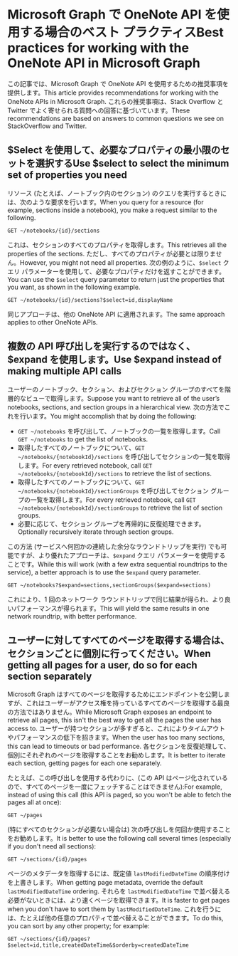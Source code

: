# <a name="best-practices-for-working-with-the-onenote-api-in-microsoft-graph"></a><span data-ttu-id="e4205-101">Microsoft Graph で OneNote API を使用する場合のベスト プラクティス</span><span class="sxs-lookup"><span data-stu-id="e4205-101">Best practices for working with the OneNote API in Microsoft Graph</span></span>

<span data-ttu-id="e4205-102">この記事では、Microsoft Graph で OneNote API を使用するための推奨事項を提供します。</span><span class="sxs-lookup"><span data-stu-id="e4205-102">This article provides recommendations for working with the OneNote APIs in Microsoft Graph.</span></span> <span data-ttu-id="e4205-103">これらの推奨事項は、Stack Overflow と Twitter でよく寄せられる質問への回答に基づいています。</span><span class="sxs-lookup"><span data-stu-id="e4205-103">These recommendations are based on answers to common questions we see on StackOverflow and Twitter.</span></span>

## <a name="use-select-to-select-the-minimum-set-of-properties-you-need"></a><span data-ttu-id="e4205-104">$Select を使用して、必要なプロパティの最小限のセットを選択する</span><span class="sxs-lookup"><span data-stu-id="e4205-104">Use $select to select the minimum set of properties you need</span></span>
<span data-ttu-id="e4205-105">リソース (たとえば、ノートブック内のセクション) のクエリを実行するときには、次のような要求を行います。</span><span class="sxs-lookup"><span data-stu-id="e4205-105">When you query for a resource (for example, sections inside a notebook), you make a request similar to the following.</span></span>

```http
GET ~/notebooks/{id}/sections
```

<span data-ttu-id="e4205-106">これは、セクションのすべてのプロパティを取得します。</span><span class="sxs-lookup"><span data-stu-id="e4205-106">This retrieves all the properties of the sections.</span></span> <span data-ttu-id="e4205-107">ただし、すべてのプロパティが必要とは限りません。</span><span class="sxs-lookup"><span data-stu-id="e4205-107">However, you might not need all properties.</span></span> <span data-ttu-id="e4205-108">次の例のように、`$select` クエリ パラメーターを使用して、必要なプロパティだけを返すことができます。</span><span class="sxs-lookup"><span data-stu-id="e4205-108">You can use the `$select` query parameter to return just the properties that you want, as shown in the following example.</span></span>

```http
GET ~/notebooks/{id}/sections?$select=id,displayName
```

<span data-ttu-id="e4205-109">同じアプローチは、他の OneNote API に適用されます。</span><span class="sxs-lookup"><span data-stu-id="e4205-109">The same approach applies to other OneNote APIs.</span></span>

## <a name="use-expand-instead-of-making-multiple-api-calls"></a><span data-ttu-id="e4205-110">複数の API 呼び出しを実行するのではなく、$expand を使用します。</span><span class="sxs-lookup"><span data-stu-id="e4205-110">Use $expand instead of making multiple API calls</span></span>
<span data-ttu-id="e4205-111">ユーザーのノートブック、セクション、およびセクション グループのすべてを階層的なビューで取得します。</span><span class="sxs-lookup"><span data-stu-id="e4205-111">Suppose you want to retrieve all of the user’s notebooks, sections, and section groups in a hierarchical view.</span></span> <span data-ttu-id="e4205-112">次の方法でこれを行います。</span><span class="sxs-lookup"><span data-stu-id="e4205-112">You might accomplish that by doing the following:</span></span>

* <span data-ttu-id="e4205-113">`GET ~/notebooks` を呼び出して、ノートブックの一覧を取得します。</span><span class="sxs-lookup"><span data-stu-id="e4205-113">Call `GET ~/notebooks` to get the list of notebooks.</span></span>
* <span data-ttu-id="e4205-114">取得したすべてのノートブックについて、`GET ~/notebooks/{notebookId}/sections` を呼び出してセクションの一覧を取得します。</span><span class="sxs-lookup"><span data-stu-id="e4205-114">For every retrieved notebook, call `GET ~/notebooks/{notebookId}/sections` to retrieve the list of sections.</span></span>
* <span data-ttu-id="e4205-115">取得したすべてのノートブックについて、`GET ~/notebooks/{notebookId}/sectionGroups` を呼び出してセクション グループの一覧を取得します。</span><span class="sxs-lookup"><span data-stu-id="e4205-115">For every retrieved notebook, call `GET ~/notebooks/{notebookId}/sectionGroups` to retrieve the list of section groups.</span></span>
* <span data-ttu-id="e4205-116">必要に応じて、セクション グループを再帰的に反復処理できます。</span><span class="sxs-lookup"><span data-stu-id="e4205-116">Optionally recursively iterate through section groups.</span></span>

<span data-ttu-id="e4205-117">この方法 (サービスへ何回かの連続した余分なラウンドトリップを実行) でも可能ですが、より優れたアプローチは、`$expand` クエリ パラメーターを使用することです。</span><span class="sxs-lookup"><span data-stu-id="e4205-117">While this will work (with a few extra sequential roundtrips to the service), a better approach is to use the `$expand` query parameter.</span></span> 

```http
GET ~/notebooks?$expand=sections,sectionGroups($expand=sections)
```

<span data-ttu-id="e4205-118">これにより、1 回のネットワーク ラウンドトリップで同じ結果が得られ、より良いパフォーマンスが得られます。</span><span class="sxs-lookup"><span data-stu-id="e4205-118">This will yield the same results in one network roundtrip, with better performance.</span></span>

## <a name="when-getting-all-pages-for-a-user-do-so-for-each-section-separately"></a><span data-ttu-id="e4205-119">ユーザーに対してすべてのページを取得する場合は、セクションごとに個別に行ってください。</span><span class="sxs-lookup"><span data-stu-id="e4205-119">When getting all pages for a user, do so for each section separately</span></span>

<span data-ttu-id="e4205-120">Microsoft Graph はすべてのページを取得するためにエンドポイントを公開しますが、これはユーザーがアクセス権を持っているすべてのページを取得する最良の方法ではありません。</span><span class="sxs-lookup"><span data-stu-id="e4205-120">While Microsoft Graph exposes an endpoint to retrieve all pages, this isn't the best way to get all the pages the user has access to.</span></span> <span data-ttu-id="e4205-121">ユーザーが持つセクションが多すぎると、これによりタイムアウトやパフォーマンスの低下を招きます。</span><span class="sxs-lookup"><span data-stu-id="e4205-121">When the user has too many sections, this can lead to timeouts or bad performance.</span></span> <span data-ttu-id="e4205-122">各セクションを反復処理して、個別にそれぞれのページを取得することをお勧めします。</span><span class="sxs-lookup"><span data-stu-id="e4205-122">It is better to iterate each section, getting pages for each one separately.</span></span>

<span data-ttu-id="e4205-123">たとえば、この呼び出しを使用する代わりに、(この API はページ化されているので、すべてのページを一度にフェッチすることはできません):</span><span class="sxs-lookup"><span data-stu-id="e4205-123">For example, instead of using this call (this API is paged, so you won't be able to fetch the pages all at once):</span></span>

```http
GET ~/pages
```

<span data-ttu-id="e4205-124">(特にすべてのセクションが必要ない場合は) 次の呼び出しを何回か使用することをお勧めします。</span><span class="sxs-lookup"><span data-stu-id="e4205-124">It is better to use the following call several times (especially if you don't need all sections):</span></span>

```http
GET ~/sections/{id}/pages
```

<span data-ttu-id="e4205-125">ページのメタデータを取得するには、既定値 `lastModifiedDateTime` の順序付けを上書きします。</span><span class="sxs-lookup"><span data-stu-id="e4205-125">When getting page metadata, override the default `lastModifiedDateTime` ordering.</span></span> <span data-ttu-id="e4205-126">それらを `lastModifiedDateTime` で並べ替える必要がないときには、より速くページを取得できます。</span><span class="sxs-lookup"><span data-stu-id="e4205-126">It is faster to get pages when you don't have to sort them by `lastModifiedDateTime`.</span></span> <span data-ttu-id="e4205-127">これを行うには、たとえば他の任意のプロパティで並べ替えることができます。</span><span class="sxs-lookup"><span data-stu-id="e4205-127">To do this, you can sort by any other property; for example:</span></span>

```http
GET ~/sections/{id}/pages?$select=id,title,createdDateTime&$orderby=createdDateTime
```
